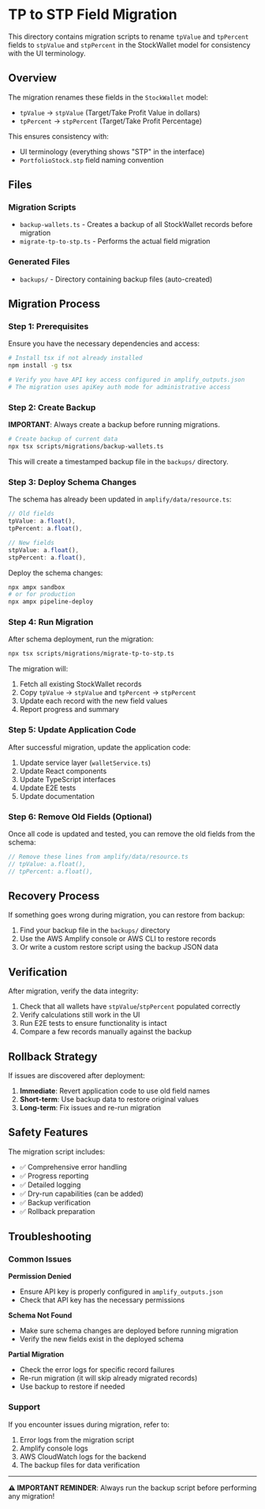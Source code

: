 # TP to STP Field Migration

This directory contains migration scripts to rename `tpValue` and `tpPercent` fields to `stpValue` and `stpPercent` in the StockWallet model for consistency with the UI terminology.

## Overview

The migration renames these fields in the `StockWallet` model:
- `tpValue` → `stpValue` (Target/Take Profit Value in dollars)
- `tpPercent` → `stpPercent` (Target/Take Profit Percentage)

This ensures consistency with:
- UI terminology (everything shows "STP" in the interface)
- `PortfolioStock.stp` field naming convention

## Files

### Migration Scripts
- `backup-wallets.ts` - Creates a backup of all StockWallet records before migration
- `migrate-tp-to-stp.ts` - Performs the actual field migration

### Generated Files
- `backups/` - Directory containing backup files (auto-created)

## Migration Process

### Step 1: Prerequisites
Ensure you have the necessary dependencies and access:
```bash
# Install tsx if not already installed
npm install -g tsx

# Verify you have API key access configured in amplify_outputs.json
# The migration uses apiKey auth mode for administrative access
```

### Step 2: Create Backup
**IMPORTANT**: Always create a backup before running migrations.

```bash
# Create backup of current data
npx tsx scripts/migrations/backup-wallets.ts
```

This will create a timestamped backup file in the `backups/` directory.

### Step 3: Deploy Schema Changes
The schema has already been updated in `amplify/data/resource.ts`:
```typescript
// Old fields
tpValue: a.float(),
tpPercent: a.float(),

// New fields  
stpValue: a.float(),
stpPercent: a.float(),
```

Deploy the schema changes:
```bash
npx ampx sandbox
# or for production
npx ampx pipeline-deploy
```

### Step 4: Run Migration
After schema deployment, run the migration:
```bash
npx tsx scripts/migrations/migrate-tp-to-stp.ts
```

The migration will:
1. Fetch all existing StockWallet records
2. Copy `tpValue` → `stpValue` and `tpPercent` → `stpPercent`
3. Update each record with the new field values
4. Report progress and summary

### Step 5: Update Application Code
After successful migration, update the application code:
1. Update service layer (`walletService.ts`)
2. Update React components 
3. Update TypeScript interfaces
4. Update E2E tests
5. Update documentation

### Step 6: Remove Old Fields (Optional)
Once all code is updated and tested, you can remove the old fields from the schema:
```typescript
// Remove these lines from amplify/data/resource.ts
// tpValue: a.float(),
// tpPercent: a.float(),
```

## Recovery Process

If something goes wrong during migration, you can restore from backup:

1. Find your backup file in the `backups/` directory
2. Use the AWS Amplify console or AWS CLI to restore records
3. Or write a custom restore script using the backup JSON data

## Verification

After migration, verify the data integrity:

1. Check that all wallets have `stpValue`/`stpPercent` populated correctly
2. Verify calculations still work in the UI
3. Run E2E tests to ensure functionality is intact
4. Compare a few records manually against the backup

## Rollback Strategy

If issues are discovered after deployment:

1. **Immediate**: Revert application code to use old field names
2. **Short-term**: Use backup data to restore original values
3. **Long-term**: Fix issues and re-run migration

## Safety Features

The migration script includes:
- ✅ Comprehensive error handling
- ✅ Progress reporting
- ✅ Detailed logging
- ✅ Dry-run capabilities (can be added)
- ✅ Backup verification
- ✅ Rollback preparation

## Troubleshooting

### Common Issues

**Permission Denied**
- Ensure API key is properly configured in `amplify_outputs.json`
- Check that API key has the necessary permissions

**Schema Not Found**
- Make sure schema changes are deployed before running migration
- Verify the new fields exist in the deployed schema

**Partial Migration**
- Check the error logs for specific record failures
- Re-run migration (it will skip already migrated records)
- Use backup to restore if needed

### Support
If you encounter issues during migration, refer to:
1. Error logs from the migration script
2. Amplify console logs
3. AWS CloudWatch logs for the backend
4. The backup files for data verification

---

**⚠️ IMPORTANT REMINDER**: Always run the backup script before performing any migration!